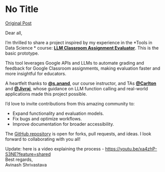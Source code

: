 # No Title

[Original Post](https://discourse.onlinedegree.iitm.ac.in/t/161214/1)

<p>Dear all,</p>
<p>I’m thrilled to share a project inspired by my experience in the *Tools in Data Science * course: <a href="https://github.com/AvinashShrivastav/LLM_Assignment_Evaluator_GoogleClassroom" rel="noopener nofollow ugc"><strong>LLM Classroom Assignment Evaluator</strong></a>.  This is the basic prototype.</p>
<p>This tool leverages Google APIs and LLMs to automate grading and feedback for Google Classroom assignments, making evaluation faster and more insightful for educators.</p>
<p>A heartfelt thanks to <strong><a class="mention" href="/u/s.anand">@s.anand</a></strong>, our course instructor, and TAs <strong><a class="mention" href="/u/carlton">@Carlton</a></strong> and <strong><a class="mention" href="/u/jivraj">@Jivraj</a></strong>, whose guidance on LLM function calling and real-world applications made this project possible.</p>
<p>I’d love to invite contributions from this amazing community to:</p>
<ul>
<li>Expand functionality and evaluation models.</li>
<li>Fix bugs and optimize workflows.</li>
<li>Improve documentation for broader accessibility.</li>
</ul>
<p>The <a href="https://github.com/AvinashShrivastav/LLM_Assignment_Evaluator_GoogleClassroom" rel="noopener nofollow ugc">GitHub repository</a> is open for forks, pull requests, and ideas. I look forward to collaborating with you all!</p>
<p>Update: here is a video explaining the process - <a href="https://youtu.be/xa4zhP-S3NE?feature=shared" rel="noopener nofollow ugc">https://youtu.be/xa4zhP-S3NE?feature=shared</a><br>
Best regards,<br>
Avinash Shrivastava</p>